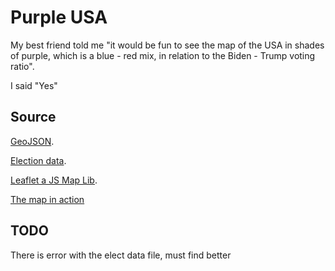 # Purple USA

My best friend told me "it would be fun to see the map of the USA in shades of purple, which is a blue - red mix, in relation to the Biden - Trump voting ratio".

I said "Yes"



## Source

[GeoJSON](https://eric.clst.org/tech/usgeojson/).

[Election data](https://github.com/MEDSL/election_night2020/blob/main/results/leip_natl_data.csv).

[Leaflet a JS Map Lib](https://leafletjs.com/).

[The map in action](http://gerardweb.eu/purpleusa/map/)



## TODO

There is error with the elect data file, must find better